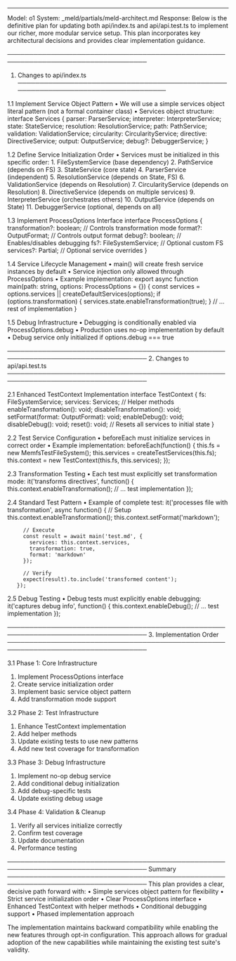 -------------------------
Model: o1
System: _meld/partials/meld-architect.md
Response:
Below is the definitive plan for updating both api/index.ts and api/api.test.ts to implement our richer, more modular service setup. This plan incorporates key architectural decisions and provides clear implementation guidance.

──────────────────────────────────────────────────────────────────────────────────
1. Changes to api/index.ts
──────────────────────────────────────────────────────────────────────────────────

1.1 Implement Service Object Pattern
   • We will use a simple services object literal pattern (not a formal container class)
   • Services object structure:
       interface Services {
         parser: ParserService;
         interpreter: InterpreterService;
         state: StateService;
         resolution: ResolutionService;
         path: PathService;
         validation: ValidationService;
         circularity: CircularityService;
         directive: DirectiveService;
         output: OutputService;
         debug?: DebuggerService;
       }

1.2 Define Service Initialization Order
   • Services must be initialized in this specific order:
     1. FileSystemService (base dependency)
     2. PathService (depends on FS)
     3. StateService (core state)
     4. ParserService (independent)
     5. ResolutionService (depends on State, FS)
     6. ValidationService (depends on Resolution)
     7. CircularityService (depends on Resolution)
     8. DirectiveService (depends on multiple services)
     9. InterpreterService (orchestrates others)
     10. OutputService (depends on State)
     11. DebuggerService (optional, depends on all)

1.3 Implement ProcessOptions Interface
   interface ProcessOptions {
     transformation?: boolean;     // Controls transformation mode
     format?: OutputFormat;       // Controls output format
     debug?: boolean;            // Enables/disables debugging
     fs?: FileSystemService;     // Optional custom FS
     services?: Partial<Services>; // Optional service overrides
   }

1.4 Service Lifecycle Management
   • main() will create fresh service instances by default
   • Service injection only allowed through ProcessOptions
   • Example implementation:
       export async function main(path: string, options: ProcessOptions = {}) {
         const services = options.services || createDefaultServices(options);
         if (options.transformation) {
           services.state.enableTransformation(true);
         }
         // ... rest of implementation
       }

1.5 Debug Infrastructure
   • Debugging is conditionally enabled via ProcessOptions.debug
   • Production uses no-op implementation by default
   • Debug service only initialized if options.debug === true

──────────────────────────────────────────────────────────────────────────────────
2. Changes to api/api.test.ts
──────────────────────────────────────────────────────────────────────────────────

2.1 Enhanced TestContext Implementation
   interface TestContext {
     fs: FileSystemService;
     services: Services;
     // Helper methods
     enableTransformation(): void;
     disableTransformation(): void;
     setFormat(format: OutputFormat): void;
     enableDebug(): void;
     disableDebug(): void;
     reset(): void;  // Resets all services to initial state
   }

2.2 Test Service Configuration
   • beforeEach must initialize services in correct order
   • Example implementation:
       beforeEach(function() {
         this.fs = new MemfsTestFileSystem();
         this.services = createTestServices(this.fs);
         this.context = new TestContext(this.fs, this.services);
       });

2.3 Transformation Testing
   • Each test must explicitly set transformation mode:
       it('transforms directives', function() {
         this.context.enableTransformation();
         // ... test implementation
       });

2.4 Standard Test Pattern
   • Example of complete test:
       it('processes file with transformation', async function() {
         // Setup
         this.context.enableTransformation();
         this.context.setFormat('markdown');
         
         // Execute
         const result = await main('test.md', {
           services: this.context.services,
           transformation: true,
           format: 'markdown'
         });
         
         // Verify
         expect(result).to.include('transformed content');
       });

2.5 Debug Testing
   • Debug tests must explicitly enable debugging:
       it('captures debug info', function() {
         this.context.enableDebug();
         // ... test implementation
       });

──────────────────────────────────────────────────────────────────────────────────
3. Implementation Order
──────────────────────────────────────────────────────────────────────────────────

3.1 Phase 1: Core Infrastructure
   1. Implement ProcessOptions interface
   2. Create service initialization order
   3. Implement basic service object pattern
   4. Add transformation mode support

3.2 Phase 2: Test Infrastructure
   1. Enhance TestContext implementation
   2. Add helper methods
   3. Update existing tests to use new patterns
   4. Add new test coverage for transformation

3.3 Phase 3: Debug Infrastructure
   1. Implement no-op debug service
   2. Add conditional debug initialization
   3. Add debug-specific tests
   4. Update existing debug usage

3.4 Phase 4: Validation & Cleanup
   1. Verify all services initialize correctly
   2. Confirm test coverage
   3. Update documentation
   4. Performance testing

──────────────────────────────────────────────────────────────────────────────────
Summary
──────────────────────────────────────────────────────────────────────────────────
This plan provides a clear, decisive path forward with:
• Simple services object pattern for flexibility
• Strict service initialization order
• Clear ProcessOptions interface
• Enhanced TestContext with helper methods
• Conditional debugging support
• Phased implementation approach

The implementation maintains backward compatibility while enabling the new features through opt-in configuration. This approach allows for gradual adoption of the new capabilities while maintaining the existing test suite's validity.
